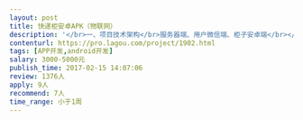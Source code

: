 ```yaml
---                
layout: post       
title: 快递柜安卓APK（物联网）           
description: '</br>一、项目技术架构</br>服务器端、用户微信端、柜子安卓端</br></br>二、业务逻辑</br>服务器端，发送取货码到柜子安卓端和用户微信端，用户凭取货码在柜子上取货，柜子上电磁锁有微动开关，柜门开着或关闭时均触发微动开关，发送开关状态给服务器端</br></br>三、可参考产品：</br>丰巢快递柜</br></br></br>四、其它说明：</br>服务器端正在开发，随时可以进行联调</br>现在需求寻找技术小伙伴，帮忙开发柜子安卓端（功能相对简单，所以希望7天内完成开发）</br>研发人员需在北京</br></br>五、为您提供</br>电磁锁、服务器端交互接口</br>'     
contenturl: https://pro.lagou.com/project/1902.html      
tags: [APP开发,android开发]            
salary: 3000-5000元          
publish_time: 2017-02-15 14:07:06         
review: 1376人                   
apply: 9人                   
recommend: 7人                   
time_range: 小于1周              
---                 
```

